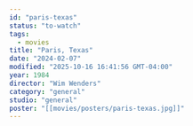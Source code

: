 ```yaml
---
id: "paris-texas"
status: "to-watch"
tags:
  - movies
title: "Paris, Texas"
date: "2024-02-07"
modified: "2025-10-16 16:41:56 GMT-04:00"
year: 1984
director: "Wim Wenders"
category: "general"
studio: "general"
poster: "[[movies/posters/paris-texas.jpg]]"
---
```

